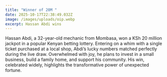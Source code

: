 ```yaml
---
title: "Winner of 20M "
date: 2025-10-17T22:38:49.032Z
image: /images/uploads/oip.webp
excerpt: Hassan Abdi wins
---
```

Hassan Abdi, a 32-year-old mechanic from Mombasa, won a KSh 20 million jackpot in a popular Kenyan betting lottery. Entering on a whim with a single ticket purchased at a local shop, Abdi’s lucky numbers matched perfectly during the live draw. Overwhelmed with joy, he plans to invest in a small business, build a family home, and support his community. His win, celebrated widely, highlights the transformative power of unexpected fortune.